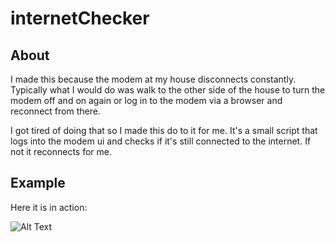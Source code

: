 # internetChecker

## About
I made this because the modem at my house disconnects constantly. Typically what I would do was walk to the other side of the house to turn the modem off and on again or log in to the modem via a browser and reconnect from there.

I got tired of doing that so I made this do to it for me. It's a small script that logs into the modem ui and checks if it's still connected to the internet. If not it reconnects for me.

## Example
Here it is in action:

![Alt Text](./doc/internetChecker.gif)